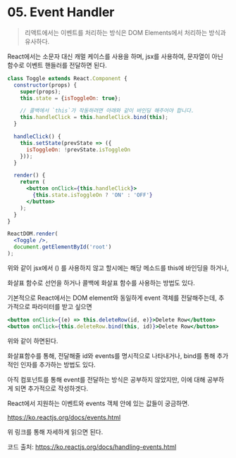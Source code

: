 # 05. Event Handler

> 리액트에서는 이벤트를 처리하는 방식은 DOM  Elements에서 처리하는 방식과 유사하다.

React에서는 소문자 대신 캐멀 케이스를 사용을 하며, jsx를 사용하여, 문자열이 아닌 함수로 이벤트 핸들러를 전달하면 된다.

```jsx
class Toggle extends React.Component {
  constructor(props) {
    super(props);
    this.state = {isToggleOn: true};

    // 콜백에서 `this`가 작동하려면 아래와 같이 바인딩 해주어야 합니다.
    this.handleClick = this.handleClick.bind(this);
  }

  handleClick() {
    this.setState(prevState => ({
      isToggleOn: !prevState.isToggleOn
    }));
  }

  render() {
    return (
      <button onClick={this.handleClick}>
        {this.state.isToggleOn ? 'ON' : 'OFF'}
      </button>
    );
  }
}

ReactDOM.render(
  <Toggle />,
  document.getElementById('root')
);
```

위와 같이 jsx에서 () 를 사용하지 않고 할시에는 해당 메소드를 this에 바인딩을 하거나,

화살표 함수로 선언을 하거나 콜백에 화살표 함수를 사용하는 방법도 있다.

기본적으로 React에서는 DOM element와 동일하게 event 객체를 전달해주는데, 추가적으로 파라미터를 받고 싶으면

```jsx
<button onClick={(e) => this.deleteRow(id, e)}>Delete Row</button>
<button onClick={this.deleteRow.bind(this, id)}>Delete Row</button>
```

위와 같이 하면된다.

화살표함수를 통해, 전달해줄 id와 events를 명시적으로 나타내거나, bind를 통해 추가적인 인자를 추가하는 방법도 있다.

아직 컴포넌트를 통해 event를 전달하는 방식은 공부하지 않았지만, 이에 대해 공부하게 되면 추가적으로 작성하겟다.

React에서 지원하는 이벤트와 events 객체 안에 있는 값들이 궁금하면.

https://ko.reactjs.org/docs/events.html

위 링크를 통해 자세하게 읽으면 된다.

코드 출처: https://ko.reactjs.org/docs/handling-events.html
